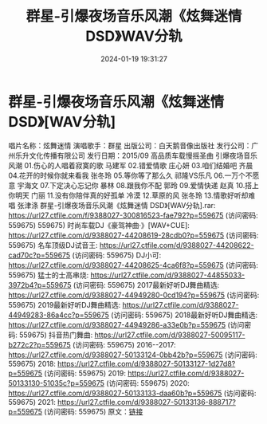 ﻿---
title: 群星-引爆夜场音乐风潮《炫舞迷情DSD》WAV分轨
date: 2024-01-19 19:31:27
categories: 古典音乐、新世纪、纯音雅乐
tags: 流行舞曲
---
# 群星-引爆夜场音乐风潮《炫舞迷情DSD》[WAV分轨]

唱片名称：炫舞迷情
演唱歌手：群星
出版公司：白天鹅音像出版社
发行公司：广州乐升文化传播有限公司
发行日期：2015/09
高品质车载慢摇圣曲
引爆夜场音乐风潮
01.伤心的人唱着寂寞的歌 马建军
02.错爱情歌 庄心妍
03.咱们结婚吧 齐晨
04.花开的时候你就来看我 张冬玲
05.等你等了那么久 祁隆VS乐凡
06.一万个不愿意 宇海文
07.下定决心忘记你 暴林
08.跟我你不配 郭玲
09.爱情快递 赵真
10.搭上你明天 门丽
11.没有你陪伴真的好孤单 冷漠
12.草原的风 张冬玲
13.情歌好听却难唱 张津涤
群星-引爆夜场音乐风潮《炫舞迷情 DSD》[WAV分轨].rar: https://url27.ctfile.com/f/9388027-300816523-fae792?p=559675
(访问密码: 559675)
559675)
时尚车载DJ《豪驾神曲·》[WAV+CUE]: https://url27.ctfile.com/d/9388027-44208619-28cdb0?p=559675
(访问密码: 559675)
名车顶级DJ试音王: https://url27.ctfile.com/d/9388027-44208622-cad70c?p=559675
(访问密码: 559675)
DJ小可: https://url27.ctfile.com/d/9388027-44208625-4ca6f8?p=559675
(访问密码: 559675)
猛士的士高串烧: https://url27.ctfile.com/d/9388027-44855033-3972b4?p=559675
(访问密码: 559675)
2017最新好听DJ舞曲精选: https://url27.ctfile.com/d/9388027-44949280-0cd194?p=559675
(访问密码: 559675)
2019最新好听DJ舞曲精选: https://url27.ctfile.com/d/9388027-44949283-86a4cc?p=559675
(访问密码: 559675)
2018最新好听DJ舞曲精选: https://url27.ctfile.com/d/9388027-44949286-a33e0b?p=559675
(访问密码: 559675)
抖音热门舞曲: https://url27.ctfile.com/d/9388027-50095117-b272c2?p=559675
(访问密码: 559675)
2016--2017: https://url27.ctfile.com/d/9388027-50133124-0bb42b?p=559675
(访问密码: 559675)
2018: https://url27.ctfile.com/d/9388027-50133127-1d27d8?p=559675
(访问密码: 559675)
2019: https://url27.ctfile.com/d/9388027-50133130-51035c?p=559675
(访问密码: 559675)
2020: https://url27.ctfile.com/d/9388027-50133133-daa60b?p=559675
(访问密码: 559675)
2021: https://url27.ctfile.com/d/9388027-50133136-888717?p=559675
(访问密码: 559675)
原文：[链接](https://blog.sina.com.cn/s/blog_1647c7e7601031487.html)